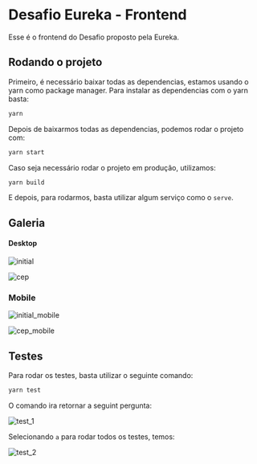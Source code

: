 # Desafio Eureka - Frontend

Esse é o frontend do Desafio proposto pela Eureka.

## Rodando o projeto

Primeiro, é necessário baixar todas as dependencias, estamos usando o yarn como package manager. Para instalar as dependencias com o yarn basta:

```bash
yarn
```

Depois de baixarmos todas as dependencias, podemos rodar o projeto com:

```bash
yarn start
```

Caso seja necessário rodar o projeto em produção, utilizamos:

```bash
yarn build
```

E depois, para rodarmos, basta utilizar algum serviço como o `serve`.

## Galeria

#### Desktop

![initial](./documentation-assets/initial-state-pc.png)

![cep](./documentation-assets/cep-state-pc.png)

### Mobile

![initial_mobile](./documentation-assets/initial-state-phone.png)

![cep_mobile](./documentation-assets/cep-state-phone.png)

## Testes

Para rodar os testes, basta utilizar o seguinte comando:

```bash
yarn test
```

O comando ira retornar a seguint pergunta:

![test_1](./documentation-assets/tests_1.png)

Selecionando `a` para rodar todos os testes, temos:

![test_2](./documentation-assets/tests_2.png)